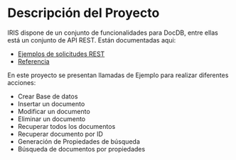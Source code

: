 # Descripción del Proyecto

IRIS dispone de un conjunto de funcionalidades para DocDB, entre ellas está un conjunto de API REST. Están documentadas aqui:

- [Ejemplos de solicitudes REST](https://irisdocs.intersystems.com/irislatest/csp/docbook/DocBook.UI.Page.cls?KEY=GDOCDB_rest)
- [Referencia](https://irisdocs.intersystems.com/irislatest/csp/documatic/%25CSP.Documatic.cls?APP=1&LIBRARY=%25SYS&CLASSNAME=%25Api.DocDB.v1)

En este proyecto se presentan llamadas de Ejemplo para realizar diferentes acciones:
- Crear Base de datos
- Insertar un documento
- Modificar un documento
- Eliminar un documento
- Recuperar todos los documentos
- Recuperar documento por ID
- Generación de Propiedades de búsqueda
- Búsqueda de documentos por propiedades
